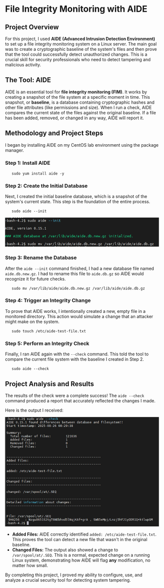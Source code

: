 # File Integrity Monitoring with AIDE

## Project Overview
For this project, I used **AIDE (Advanced Intrusion Detection Environment)** to set up a file integrity monitoring system on a Linux server. The main goal was to create a cryptographic baseline of the system's files and then prove that the tool could successfully detect unauthorized changes. This is a crucial skill for security professionals who need to detect tampering and malicious activity.

## The Tool: AIDE
AIDE is an essential tool for **file integrity monitoring (FIM)**. It works by creating a snapshot of the file system at a specific moment in time. This snapshot, or **baseline**, is a database containing cryptographic hashes and other file attributes (like permissions and size). When I run a check, AIDE compares the current state of the files against the original baseline. If a file has been added, removed, or changed in any way, AIDE will report it.

## Methodology and Project Steps
I began by installing AIDE on my CentOS lab environment using the package manager.

### Step 1: Install AIDE
```
   sudo yum install aide -y
```
### Step 2: Create the Initial Database
Next, I created the initial baseline database, which is a snapshot of the system's current state. This step is the foundation of the entire process.
```
   sudo aide --init
```

![initilize](aide-init.png)

### Step 3: Rename the Database
After the `aide --init` command finished, I had a new database file named `aide.db.new.gz`. I had to rename this file to `aide.db.gz` so AIDE would recognize it for future checks.
```
   sudo mv /var/lib/aide/aide.db.new.gz /var/lib/aide/aide.db.gz
```
### Step 4: Trigger an Integrity Change
To prove that AIDE works, I intentionally created a new, empty file in a monitored directory. This action would simulate a change that an attacker might make on the system.
```
   sudo touch /etc/aide-test-file.txt
```
### Step 5: Perform an Integrity Check
Finally, I ran AIDE again with the `--check` command. This told the tool to compare the current file system with the baseline I created in Step 2.
```
   sudo aide --check
```
## Project Analysis and Results
The results of the check were a complete success! The `aide --check` command produced a report that accurately reflected the changes I made.

Here is the output I received:

![OUTPUT](aide-check.png)


* **Added Files:** AIDE correctly identified `added: /etc/aide-test-file.txt`. This proves the tool can detect a new file that wasn't in the original baseline.
* **Changed Files:** The output also showed a change to `/var/spool/at/.SEQ`. This is a normal, expected change on a running Linux system, demonstrating how AIDE will flag **any** modification, no matter how small.

By completing this project, I proved my ability to configure, use, and analyze a crucial security tool for detecting system tampering.